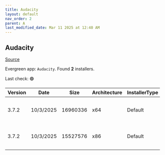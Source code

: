 ```yaml
---
title: Audacity
layout: default
nav_order: 2
parent: A
last_modified_date: Mar 11 2025 at 12:40 AM
---
```


## Audacity

[Source](https://www.audacityteam.org/)

Evergreen app: `Audacity`. Found **2** installers.

Last check: 🟢

| Version | Date      | Size     | Architecture | InstallerType | Type | URI                                                                                                                                                                                                      |
| ------- | --------- | -------- | ------------ | ------------- | ---- | -------------------------------------------------------------------------------------------------------------------------------------------------------------------------------------------------------- |
| 3.7.2   | 10/3/2025 | 16960336 | x64          | Default       | exe  | [https://github.com/audacity/audacity/releases/download/Audacity-3.7.2/audacity-win-3.7.2-64bit.exe](https://github.com/audacity/audacity/releases/download/Audacity-3.7.2/audacity-win-3.7.2-64bit.exe) |
| 3.7.2   | 10/3/2025 | 15527576 | x86          | Default       | exe  | [https://github.com/audacity/audacity/releases/download/Audacity-3.7.2/audacity-win-3.7.2-32bit.exe](https://github.com/audacity/audacity/releases/download/Audacity-3.7.2/audacity-win-3.7.2-32bit.exe) |
